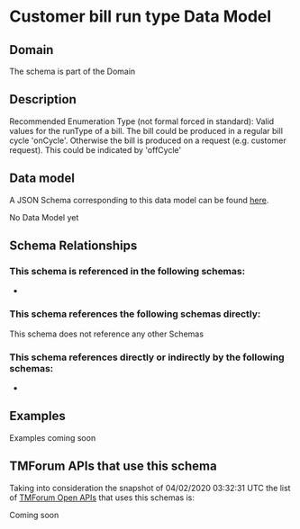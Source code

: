# Customer bill run type Data Model

## Domain

The  schema is part of the  Domain

## Description

Recommended Enumeration Type (not formal forced in standard): Valid values for the runType of a bill. The bill could be produced in a regular bill cycle &#x27;onCycle&#x27;. Otherwise the bill is produced on a request (e.g. customer request). This could be indicated by &#x27;offCycle&#x27;

## Data model

A JSON Schema corresponding to this data model can be found
[here](https://github.com/tmforum-rand/schemas/blob/candidates/Customer/CustomerBillRunType.schema.json).

No Data Model yet

## Schema Relationships

### This schema is referenced in the following schemas:

-

### This schema references the following schemas directly:

This schema does not reference any other Schemas

### This schema references directly or indirectly by the following schemas:

-



## Examples

Examples coming soon

## TMForum APIs that use this schema

Taking into consideration the snapshot of 04/02/2020 03:32:31 UTC the list of [TMForum Open APIs](https://www.tmforum.org/open-apis/) that uses this schemas is:

Coming soon
